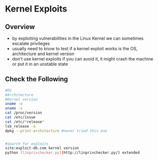# Kernel Exploits

## Overview

* by exploiting vulnerabilities in the Linux Kernel we can sometimes escalate privileges
* usually need to know to test if a kernel exploit works is the OS, architecture and kernel version
* don't use kernel exploits if you can avoid it, it might crash the machine or put it in an unstable state

## Check the Following

```bash
#OS
#Architecture
#Kernel version
uname -a
uname -s
cat /proc/version
cat /etc/issue
cat /etc/*release*
lsb_release -a
dpkg --print-architecture #never tried this one


#Search for exploits
site:exploit-db.com kernel version
python [linprivchecker.py](http://linprivchecker.py/) extended
```
